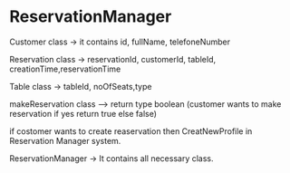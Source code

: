 # ReservationManager

Customer class -> it contains id, fullName, telefoneNumber

Reservation class ->  reservationId, customerId, tableId, creationTime,reservationTime

Table class -> tableId, noOfSeats,type

makeReservation class --> return type boolean (customer wants to make reservation  if yes return true else false)

if costomer wants to create reaservation  then CreatNewProfile in Reservation Manager system.

ReservationManager -> It contains all necessary class.
